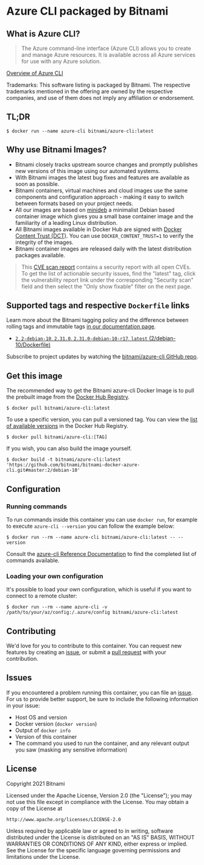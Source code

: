 # Azure CLI packaged by Bitnami

## What is Azure CLI?

> The Azure command-line interface (Azure CLI) allows you to create and manage Azure resources. It is available across all Azure services for use with any Azure solution. 

[Overview of Azure CLI](https://docs.microsoft.com/en-us/cli/azure/)

Trademarks: This software listing is packaged by Bitnami. The respective trademarks mentioned in the offering are owned by the respective companies, and use of them does not imply any affiliation or endorsement.

## TL;DR

```console
$ docker run --name azure-cli bitnami/azure-cli:latest
```

## Why use Bitnami Images?

* Bitnami closely tracks upstream source changes and promptly publishes new versions of this image using our automated systems.
* With Bitnami images the latest bug fixes and features are available as soon as possible.
* Bitnami containers, virtual machines and cloud images use the same components and configuration approach - making it easy to switch between formats based on your project needs.
* All our images are based on [minideb](https://github.com/bitnami/minideb) a minimalist Debian based container image which gives you a small base container image and the familiarity of a leading Linux distribution.
* All Bitnami images available in Docker Hub are signed with [Docker Content Trust (DCT)](https://docs.docker.com/engine/security/trust/content_trust/). You can use `DOCKER_CONTENT_TRUST=1` to verify the integrity of the images.
* Bitnami container images are released daily with the latest distribution packages available.


> This [CVE scan report](https://quay.io/repository/bitnami/azure-cli?tab=tags) contains a security report with all open CVEs. To get the list of actionable security issues, find the "latest" tag, click the vulnerability report link under the corresponding "Security scan" field and then select the "Only show fixable" filter on the next page.

## Supported tags and respective `Dockerfile` links

Learn more about the Bitnami tagging policy and the difference between rolling tags and immutable tags [in our documentation page](https://docs.bitnami.com/tutorials/understand-rolling-tags-containers/).


* [`2`, `2-debian-10`, `2.31.0`, `2.31.0-debian-10-r17`, `latest` (2/debian-10/Dockerfile)](https://github.com/bitnami/bitnami-docker-azure-cli/blob/2.31.0-debian-10-r17/2/debian-10/Dockerfile)

Subscribe to project updates by watching the [bitnami/azure-cli GitHub repo](https://github.com/bitnami/bitnami-docker-azure-cli).

## Get this image

The recommended way to get the Bitnami azure-cli Docker Image is to pull the prebuilt image from the [Docker Hub Registry](https://hub.docker.com/r/bitnami/azure-cli).

```console
$ docker pull bitnami/azure-cli:latest
```

To use a specific version, you can pull a versioned tag. You can view the [list of available versions](https://hub.docker.com/r/bitnami/azure-cli/tags/) in the Docker Hub Registry.

```console
$ docker pull bitnami/azure-cli:[TAG]
```

If you wish, you can also build the image yourself.

```console
$ docker build -t bitnami/azure-cli:latest 'https://github.com/bitnami/bitnami-docker-azure-cli.git#master:2/debian-10'
```

## Configuration

### Running commands

To run commands inside this container you can use `docker run`, for example to execute `azure-cli --version` you can follow the example below:

```console
$ docker run --rm --name azure-cli bitnami/azure-cli:latest -- --version
```

Consult the [azure-cli Reference Documentation](https://docs.microsoft.com/en-us/cli/azure/reference-index?view=azure-cli-latest) to find the completed list of commands available.

### Loading your own configuration

It's possible to load your own configuration, which is useful if you want to connect to a remote cluster:

```console
$ docker run --rm --name azure-cli -v /path/to/your/az/config:/.azure/config bitnami/azure-cli:latest
```

## Contributing

We'd love for you to contribute to this container. You can request new features by creating an [issue](https://github.com/bitnami/bitnami-docker-azure-cli/issues), or submit a [pull request](https://github.com/bitnami/bitnami-docker-azure-cli/pulls) with your contribution.

## Issues

If you encountered a problem running this container, you can file an [issue](https://github.com/bitnami/bitnami-docker-azure-cli/issues/new). For us to provide better support, be sure to include the following information in your issue:

- Host OS and version
- Docker version (`docker version`)
- Output of `docker info`
- Version of this container
- The command you used to run the container, and any relevant output you saw (masking any sensitive information)

## License

Copyright 2021 Bitnami

Licensed under the Apache License, Version 2.0 (the "License");
you may not use this file except in compliance with the License.
You may obtain a copy of the License at

    http://www.apache.org/licenses/LICENSE-2.0

Unless required by applicable law or agreed to in writing, software
distributed under the License is distributed on an "AS IS" BASIS,
WITHOUT WARRANTIES OR CONDITIONS OF ANY KIND, either express or implied.
See the License for the specific language governing permissions and
limitations under the License.
